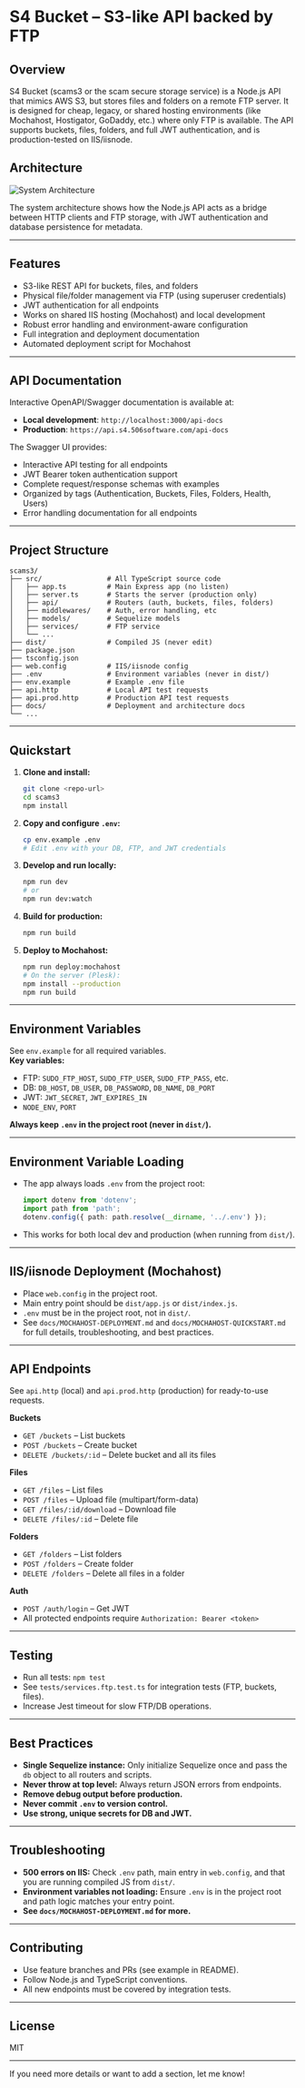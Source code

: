 # S4 Bucket – S3-like API backed by FTP

## Overview

S4 Bucket (scams3 or the scam secure storage service) is a Node.js API that mimics AWS S3, but stores files and folders on a remote FTP server. It is designed for cheap, legacy, or shared hosting environments (like Mochahost, Hostigator, GoDaddy, etc.) where only FTP is available. The API supports buckets, files, folders, and full JWT authentication, and is production-tested on IIS/iisnode.

## Architecture

![System Architecture](./docs/architecture.svg)

The system architecture shows how the Node.js API acts as a bridge between HTTP clients and FTP storage, with JWT authentication and database persistence for metadata.

---

## Features

- S3-like REST API for buckets, files, and folders
- Physical file/folder management via FTP (using superuser credentials)
- JWT authentication for all endpoints
- Works on shared IIS hosting (Mochahost) and local development
- Robust error handling and environment-aware configuration
- Full integration and deployment documentation
- Automated deployment script for Mochahost

---

## API Documentation

Interactive OpenAPI/Swagger documentation is available at:

- **Local development**: `http://localhost:3000/api-docs`
- **Production**: `https://api.s4.506software.com/api-docs`

The Swagger UI provides:
- Interactive API testing for all endpoints
- JWT Bearer token authentication support
- Complete request/response schemas with examples
- Organized by tags (Authentication, Buckets, Files, Folders, Health, Users)
- Error handling documentation for all endpoints

---

## Project Structure

```
scams3/
├── src/                # All TypeScript source code
│   ├── app.ts          # Main Express app (no listen)
│   ├── server.ts       # Starts the server (production only)
│   ├── api/            # Routers (auth, buckets, files, folders)
│   ├── middlewares/    # Auth, error handling, etc
│   ├── models/         # Sequelize models
│   ├── services/       # FTP service
│   └── ...
├── dist/               # Compiled JS (never edit)
├── package.json
├── tsconfig.json
├── web.config          # IIS/iisnode config
├── .env                # Environment variables (never in dist/)
├── env.example         # Example .env file
├── api.http            # Local API test requests
├── api.prod.http       # Production API test requests
├── docs/               # Deployment and architecture docs
└── ...
```

---

## Quickstart

1. **Clone and install:**
   ```bash
   git clone <repo-url>
   cd scams3
   npm install
   ```

2. **Copy and configure `.env`:**
   ```bash
   cp env.example .env
   # Edit .env with your DB, FTP, and JWT credentials
   ```

3. **Develop and run locally:**
   ```bash
   npm run dev
   # or
   npm run dev:watch
   ```

4. **Build for production:**
   ```bash
   npm run build
   ```

5. **Deploy to Mochahost:**
   ```bash
   npm run deploy:mochahost
   # On the server (Plesk):
   npm install --production
   npm run build
   ```

---

## Environment Variables

See `env.example` for all required variables.  
**Key variables:**
- FTP: `SUDO_FTP_HOST`, `SUDO_FTP_USER`, `SUDO_FTP_PASS`, etc.
- DB: `DB_HOST`, `DB_USER`, `DB_PASSWORD`, `DB_NAME`, `DB_PORT`
- JWT: `JWT_SECRET`, `JWT_EXPIRES_IN`
- `NODE_ENV`, `PORT`

**Always keep `.env` in the project root (never in `dist/`).**

---

## Environment Variable Loading

- The app always loads `.env` from the project root:
  ```ts
  import dotenv from 'dotenv';
  import path from 'path';
  dotenv.config({ path: path.resolve(__dirname, '../.env') });
  ```
- This works for both local dev and production (when running from `dist/`).

---

## IIS/iisnode Deployment (Mochahost)

- Place `web.config` in the project root.
- Main entry point should be `dist/app.js` or `dist/index.js`.
- `.env` must be in the project root, not in `dist/`.
- See `docs/MOCHAHOST-DEPLOYMENT.md` and `docs/MOCHAHOST-QUICKSTART.md` for full details, troubleshooting, and best practices.

---

## API Endpoints

See `api.http` (local) and `api.prod.http` (production) for ready-to-use requests.

**Buckets**
- `GET /buckets` – List buckets
- `POST /buckets` – Create bucket
- `DELETE /buckets/:id` – Delete bucket and all its files

**Files**
- `GET /files` – List files
- `POST /files` – Upload file (multipart/form-data)
- `GET /files/:id/download` – Download file
- `DELETE /files/:id` – Delete file

**Folders**
- `GET /folders` – List folders
- `POST /folders` – Create folder
- `DELETE /folders` – Delete all files in a folder

**Auth**
- `POST /auth/login` – Get JWT
- All protected endpoints require `Authorization: Bearer <token>`

---

## Testing

- Run all tests: `npm test`
- See `tests/services.ftp.test.ts` for integration tests (FTP, buckets, files).
- Increase Jest timeout for slow FTP/DB operations.

---

## Best Practices

- **Single Sequelize instance:** Only initialize Sequelize once and pass the `db` object to all routers and scripts.
- **Never throw at top level:** Always return JSON errors from endpoints.
- **Remove debug output before production.**
- **Never commit `.env` to version control.**
- **Use strong, unique secrets for DB and JWT.**

---

## Troubleshooting

- **500 errors on IIS:** Check `.env` path, main entry in `web.config`, and that you are running compiled JS from `dist/`.
- **Environment variables not loading:** Ensure `.env` is in the project root and path logic matches your entry point.
- **See `docs/MOCHAHOST-DEPLOYMENT.md` for more.**

---

## Contributing

- Use feature branches and PRs (see example in README).
- Follow Node.js and TypeScript conventions.
- All new endpoints must be covered by integration tests.

---

## License

MIT

---

If you need more details or want to add a section, let me know!